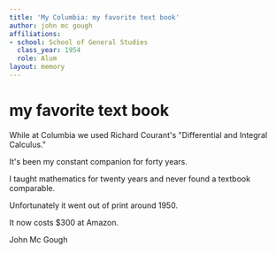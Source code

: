 ```yaml
---
title: 'My Columbia: my favorite text book'
author: john mc gough
affiliations:
- school: School of General Studies
  class_year: 1954
  role: Alum
layout: memory
---
```


# my favorite text book

While at Columbia we used Richard Courant's "Differential and Integral Calculus."

It's been my constant companion for forty years.

I taught mathematics for twenty years and never found a textbook comparable.

Unfortunately it went out of print around 1950.

It now costs $300 at Amazon.

John Mc Gough
